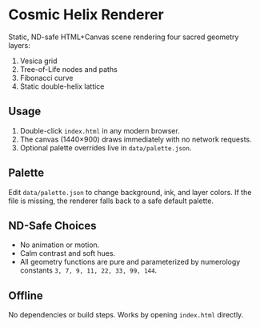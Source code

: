 # Cosmic Helix Renderer

Static, ND-safe HTML+Canvas scene rendering four sacred geometry layers:

1. Vesica grid
2. Tree-of-Life nodes and paths
3. Fibonacci curve
4. Static double-helix lattice

## Usage

1. Double-click `index.html` in any modern browser.
2. The canvas (1440×900) draws immediately with no network requests.
3. Optional palette overrides live in `data/palette.json`.

## Palette

Edit `data/palette.json` to change background, ink, and layer colors. If the
file is missing, the renderer falls back to a safe default palette.

## ND-Safe Choices

- No animation or motion.
- Calm contrast and soft hues.
- All geometry functions are pure and parameterized by numerology constants
  `3, 7, 9, 11, 22, 33, 99, 144`.

## Offline

No dependencies or build steps. Works by opening `index.html` directly.
